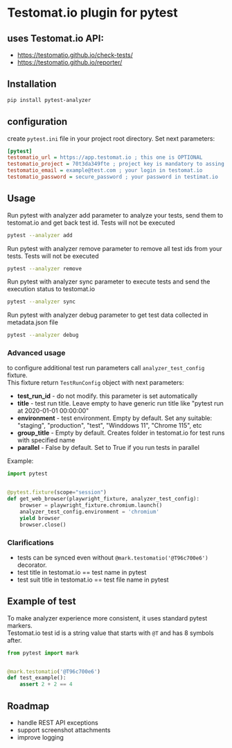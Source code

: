 # Testomat.io plugin for pytest

## uses Testomat.io API:

- https://testomatio.github.io/check-tests/
- https://testomatio.github.io/reporter/

## Installation

```bash
pip install pytest-analyzer
```

## configuration

create `pytest.ini` file in your project root directory. Set next parameters:

```ini
[pytest]
testomatio_url = https://app.testomat.io ; this one is OPTIONAL
testomatio_project = 70t3da349fte ; project key is mandatory to assing tests to particular project
testomatio_email = example@test.com ; your login in testomat.io
testomatio_password = secure_password ; your password in testimat.io
```

## Usage

Run pytest with analyzer add parameter to analyze your tests, send them to testomat.io and get back test id. Tests will
not be executed

```bash
pytest --analyzer add
```

Run pytest with analyzer remove parameter to remove all test ids from your tests. Tests will not be executed

```bash
pytest --analyzer remove
```

Run pytest with analyzer sync parameter to execute tests and send the execution status to testomat.io

```bash
pytest --analyzer sync
```

Run pytest with analyzer debug parameter to get test data collected in metadata.json file

```bash
pytest --analyzer debug
```

### Advanced usage

to configure additional test run parameters call `analyzer_test_config` fixture.  
This fixture return `TestRunConfig` object with next parameters:

- **test_run_id** - do not modify. this parameter is set automatically
- **title** - test run title. Leave empty to have generic run title like "pytest run at 2020-01-01 00:00:00"
- **environment** - test environment. Empty by default. Set any suitable: "staging", "production", "test", "Winddows
  11", "Chrome 115", etc
- **group_title** - Empty by default. Creates folder in testomat.io for test runs with specified name
- **parallel** - False by default. Set to True if you run tests in parallel

Example:

```python
import pytest


@pytest.fixture(scope="session")
def get_web_browser(playwright_fixture, analyzer_test_config):
    browser = playwright_fixture.chromium.launch()
    analyzer_test_config.environment = 'chromium'
    yield browser
    browser.close()
```

### Clarifications
- tests can be synced even without `@mark.testomatio('@T96c700e6')` decorator.
- test title in testomat.io == test name in pytest
- test suit title in testomat.io == test file name in pytest

## Example of test

To make analyzer experience more consistent, it uses standard pytest markers.  
Testomat.io test id is a string value that starts with `@T` and has 8 symbols after.

```python
from pytest import mark


@mark.testomatio('@T96c700e6')
def test_example():
    assert 2 + 2 == 4
```

## Roadmap

- handle REST API exceptions
- support screenshot attachments
- improve logging
